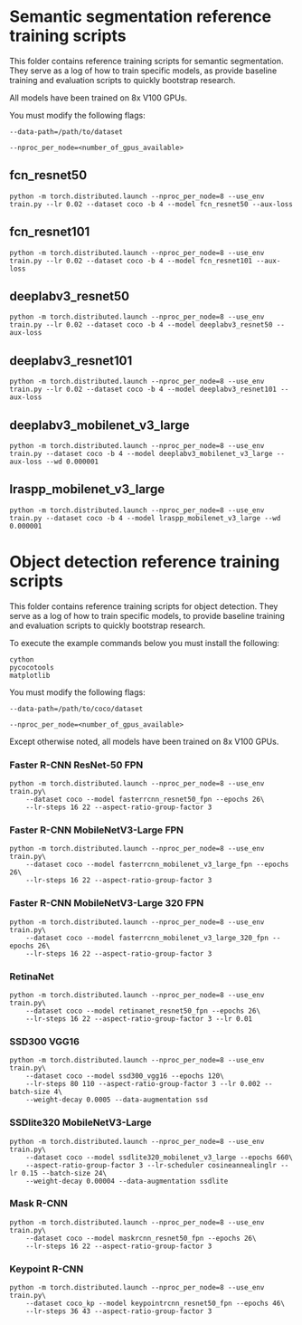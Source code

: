 # Semantic segmentation reference training scripts

This folder contains reference training scripts for semantic segmentation.
They serve as a log of how to train specific models, as provide baseline
training and evaluation scripts to quickly bootstrap research.

All models have been trained on 8x V100 GPUs.

You must modify the following flags:

`--data-path=/path/to/dataset`

`--nproc_per_node=<number_of_gpus_available>`

## fcn_resnet50
```
python -m torch.distributed.launch --nproc_per_node=8 --use_env train.py --lr 0.02 --dataset coco -b 4 --model fcn_resnet50 --aux-loss
```

## fcn_resnet101
```
python -m torch.distributed.launch --nproc_per_node=8 --use_env train.py --lr 0.02 --dataset coco -b 4 --model fcn_resnet101 --aux-loss
```

## deeplabv3_resnet50
```
python -m torch.distributed.launch --nproc_per_node=8 --use_env train.py --lr 0.02 --dataset coco -b 4 --model deeplabv3_resnet50 --aux-loss
```

## deeplabv3_resnet101
```
python -m torch.distributed.launch --nproc_per_node=8 --use_env train.py --lr 0.02 --dataset coco -b 4 --model deeplabv3_resnet101 --aux-loss
```

## deeplabv3_mobilenet_v3_large
```
python -m torch.distributed.launch --nproc_per_node=8 --use_env train.py --dataset coco -b 4 --model deeplabv3_mobilenet_v3_large --aux-loss --wd 0.000001
```

## lraspp_mobilenet_v3_large
```
python -m torch.distributed.launch --nproc_per_node=8 --use_env train.py --dataset coco -b 4 --model lraspp_mobilenet_v3_large --wd 0.000001
```
# Object detection reference training scripts

This folder contains reference training scripts for object detection.
They serve as a log of how to train specific models, to provide baseline
training and evaluation scripts to quickly bootstrap research.

To execute the example commands below you must install the following:

```
cython
pycocotools
matplotlib
```

You must modify the following flags:

`--data-path=/path/to/coco/dataset`

`--nproc_per_node=<number_of_gpus_available>`

Except otherwise noted, all models have been trained on 8x V100 GPUs. 

### Faster R-CNN ResNet-50 FPN
```
python -m torch.distributed.launch --nproc_per_node=8 --use_env train.py\
    --dataset coco --model fasterrcnn_resnet50_fpn --epochs 26\
    --lr-steps 16 22 --aspect-ratio-group-factor 3
```

### Faster R-CNN MobileNetV3-Large FPN
```
python -m torch.distributed.launch --nproc_per_node=8 --use_env train.py\
    --dataset coco --model fasterrcnn_mobilenet_v3_large_fpn --epochs 26\
    --lr-steps 16 22 --aspect-ratio-group-factor 3
```

### Faster R-CNN MobileNetV3-Large 320 FPN
```
python -m torch.distributed.launch --nproc_per_node=8 --use_env train.py\
    --dataset coco --model fasterrcnn_mobilenet_v3_large_320_fpn --epochs 26\
    --lr-steps 16 22 --aspect-ratio-group-factor 3
```

### RetinaNet
```
python -m torch.distributed.launch --nproc_per_node=8 --use_env train.py\
    --dataset coco --model retinanet_resnet50_fpn --epochs 26\
    --lr-steps 16 22 --aspect-ratio-group-factor 3 --lr 0.01
```

### SSD300 VGG16
```
python -m torch.distributed.launch --nproc_per_node=8 --use_env train.py\
    --dataset coco --model ssd300_vgg16 --epochs 120\
    --lr-steps 80 110 --aspect-ratio-group-factor 3 --lr 0.002 --batch-size 4\
    --weight-decay 0.0005 --data-augmentation ssd
```

### SSDlite320 MobileNetV3-Large
```
python -m torch.distributed.launch --nproc_per_node=8 --use_env train.py\
    --dataset coco --model ssdlite320_mobilenet_v3_large --epochs 660\
    --aspect-ratio-group-factor 3 --lr-scheduler cosineannealinglr --lr 0.15 --batch-size 24\
    --weight-decay 0.00004 --data-augmentation ssdlite
```


### Mask R-CNN
```
python -m torch.distributed.launch --nproc_per_node=8 --use_env train.py\
    --dataset coco --model maskrcnn_resnet50_fpn --epochs 26\
    --lr-steps 16 22 --aspect-ratio-group-factor 3
```


### Keypoint R-CNN
```
python -m torch.distributed.launch --nproc_per_node=8 --use_env train.py\
    --dataset coco_kp --model keypointrcnn_resnet50_fpn --epochs 46\
    --lr-steps 36 43 --aspect-ratio-group-factor 3
```

